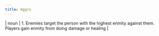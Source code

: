 ```yaml
---
title: Aggro
---
```

| noun | 1.   Enemies target the person with the highest enmity against them. Players gain enmity from doing damage or healing |